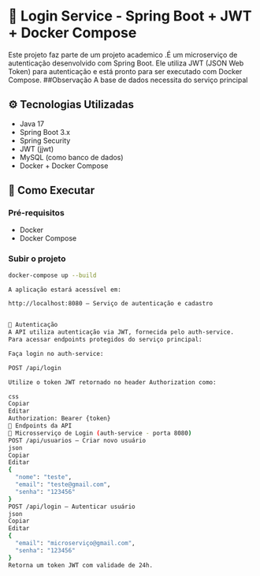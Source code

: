 # 🔐 Login Service - Spring Boot + JWT + Docker Compose

Este projeto faz parte de um projeto academico .É um microserviço de autenticação desenvolvido com Spring Boot. Ele utiliza JWT (JSON Web Token) para autenticação e está pronto para ser executado com Docker Compose.
##Observação 
A base de dados necessita do serviço principal  

## ⚙️ Tecnologias Utilizadas

- Java 17
- Spring Boot 3.x
- Spring Security
- JWT (jjwt)
- MySQL (como banco de dados)
- Docker + Docker Compose

## 🚀 Como Executar

### Pré-requisitos

- Docker
- Docker Compose

### Subir o projeto

```bash
docker-compose up --build

A aplicação estará acessível em:

http://localhost:8080 – Serviço de autenticação e cadastro


🔐 Autenticação
A API utiliza autenticação via JWT, fornecida pelo auth-service.
Para acessar endpoints protegidos do serviço principal:

Faça login no auth-service:

POST /api/login

Utilize o token JWT retornado no header Authorization como:

css
Copiar
Editar
Authorization: Bearer {token}
📮 Endpoints da API
🔐 Microsserviço de Login (auth-service - porta 8080)
POST /api/usuarios – Criar novo usuário
json
Copiar
Editar
{
  "nome": "teste",
  "email": "teste@gmail.com",
  "senha": "123456"
}
POST /api/login – Autenticar usuário
json
Copiar
Editar
{
  "email": "microserviço@gmail.com",
  "senha": "123456"
}
Retorna um token JWT com validade de 24h.